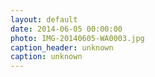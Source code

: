 ```yaml
---
layout: default
date: 2014-06-05 00:00:00
photo: IMG-20140605-WA0003.jpg
caption_header: unknown
caption: unknown
---
```

